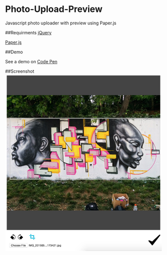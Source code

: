 # Photo-Upload-Preview
Javascript photo uploader with preview using Paper.js

##Requirments
[jQuery](https://jquery.com/)

[Paper.js](http://paperjs.org/)

##Demo

See a demo on [Code Pen](http://codepen.io/alecdhuse/pen/aONoyP)

##Screenshot
![Screenshot](https://github.com/alecdhuse/Photo-Upload-Preview/blob/master/screenshots/screenshot-1.jpg)
